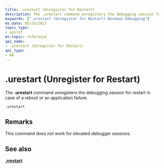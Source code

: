 ```yaml
---
title: .urestart (Unregister for Restart)
description: The .urestart command unregisters the debugging session for restart in case of a reboot or an application failure.
keywords: [".urestart (Unregister for Restart) Windows Debugging"]
ms.date: 05/23/2017
topic_type:
- apiref
ms.topic: reference
api_name:
- .urestart (Unregister for Restart)
api_type:
- NA
---
```


# .urestart (Unregister for Restart)


The **.urestart** command unregisters the debugging session for restart in case of a reboot or an application failure.

```dbgcmd
.urestart
```

## Remarks

This command does not work for elevated debugger sessions.

## <span id="see_also"></span>See also


[**.rrestart**](-rrestart--register-for-restart-.md)

 

 






